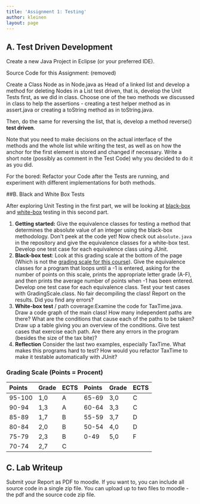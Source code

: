 ```yaml
---
title: 'Assignment 1: Testing'
author: kleinen
layout: page
---
```


## A. Test Driven Development

Create a new Java Project in Eclipse (or your preferred IDE).

Source Code for this Assignment: (removed)

Create a Class Node as in Node.java as Head of a linked list and develop a method for deleting Nodes in a List test driven, that is, develop the Unit Tests first, as we did in class. Choose one of the two methods we discussed in class to help the assertions - creating a test helper method as in assert.java or creating a toString method as in toString.java.

Then, do the same for reversing the list, that is, develop a method reverse() **test driven**.

Note that you need to make decisions on the actual interface of the methods and the whole list while writing the test, as well as on how the anchor for the first element is stored and changed if necessary. Write a short note (possibly as comment in the Test Code) why you decided to do it as you did.

For the bored: Refactor your Code after the Tests are running, and experiment with different implementations for both methods.

##B. Black and White Box Tests

After exploring Unit Testing in the first part, we will be looking at [black-box][1] and [white-box][2] testing in this second part.

1. **Getting started:**  Give the equivalence classes for testing a method that determines the absolute value of an integer using the black-box methodology. Don't peek at the code yet! Now check out `absolute.java` in the repository and give the equivalence classes for a white-box test. Develop one test case for each equivalence class using JUnit.
2. **Black-box test**: Look at this grading scale at the bottom of the page (Which is not the [grading scale for this course]({{site.baseurl}}general/grading-scale.html)). Give the   equivalence classes for a program that loops until a -1 is entered, asking for the number   of points on this scale, prints the appropriate letter grade (A-F), and then prints the   average number of points when -1 has been entered. Develop one test case for each   equivalence class. Test your test cases with GradingScale.class. No fair decompiling the   class! Report on the results. Did you find any errors?
3. **White-box test** / path coverage:Examine the code for TaxTime.java. Draw a code graph of the main class! How many independent paths are there? What are the conditions that cause each of the paths to be taken? Draw up a table giving you an overview of the conditions. Give test cases that exercise each path. Are there any errors in the program (besides the size of the tax bite)?
4. **Reflection** Consider the last two examples, especially TaxTime. What makes this programs hard to test? How would you refactor TaxTime to make it testable automatically with JUnit?


### Grading Scale (Points = Procent)

| Points | Grade | ECTS | Points | Grade | ECTS |
|:-------|:------|:-----|:-------|:------|:-----|
| 95-100 | 1,0   | A    | 65-69  | 3,0   | C    |
| 90-94  | 1,3   | A    | 60-64  | 3,3   | C    |
| 85-89  | 1,7   | B    | 55-59  | 3,7   | D    |
| 80-84  | 2,0   | B    | 50-54  | 4,0   | D    |
| 75-79  | 2,3   | B    | 0-49   | 5,0   | F    |
| 70-74  | 2,7   | C    |        |       |      |



## C. Lab Writeup

Submit your Report as PDF to moodle. If you want to, you can include all source code in a single zip file. You can upload up to two files to moodle - the pdf and the source code zip file.


[1]: http://en.wikipedia.org/wiki/Black_box_testing
[2]: http://en.wikipedia.org/wiki/White_box_testing
